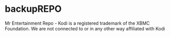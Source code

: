 # backupREPO
Mr Entertainment Repo - Kodi is a registered trademark of the XBMC Foundation. We are not connected to or in any other way affiliated with Kodi
